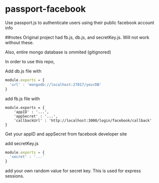 # passport-facebook
Use passport.js to authenticate users using their public facebook account info

##notes
Original project had fb.js, db.js, and secretKey.js. Will not work without these.

Also, entire mongo database is ommited (gitignored)

In order to use this repo, 

Add db.js file with 

```javascript
module.exports = {
  'url' : 'mongodb://localhost:27017/yourDB'
}
```

add fb.js file with 

```
module.exports = {
	'appID' : '...',
	'appSecret' : '...',
	'callbackUrl' : 'http://localhost:3000/login/facebook/callback'
}
```

Get your appID and appSecret from facebook developer site

add secretKey.js

```javascript
module.exports = {
  'secret' : '...'
}
```

add your own random value for secret key.
This is used for express sessions.
